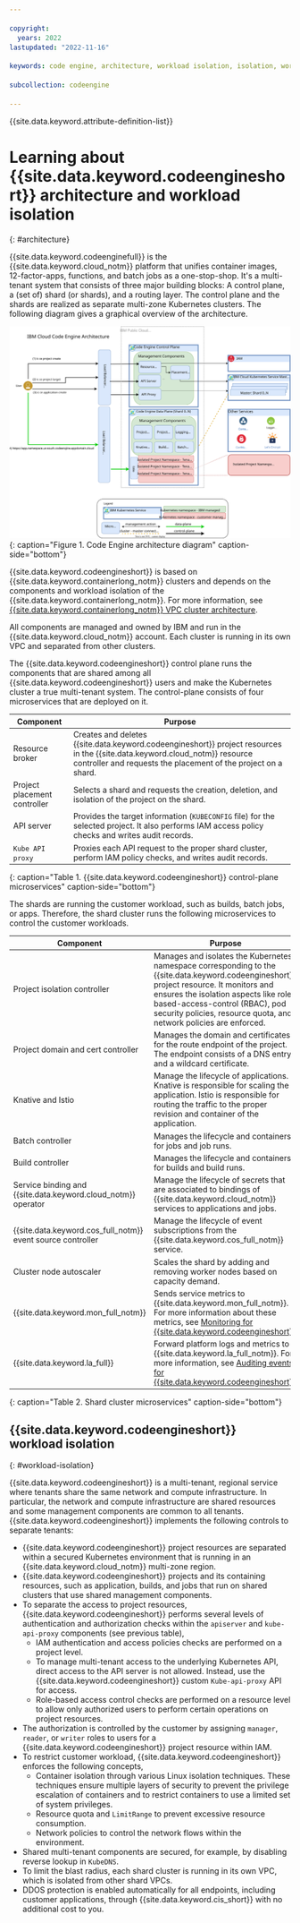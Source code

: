 ```yaml
---

copyright:
  years: 2022
lastupdated: "2022-11-16"

keywords: code engine, architecture, workload isolation, isolation, workload

subcollection: codeengine

---
```


{{site.data.keyword.attribute-definition-list}}

# Learning about {{site.data.keyword.codeengineshort}} architecture and workload isolation 
{: #architecture}

{{site.data.keyword.codeenginefull}} is the {{site.data.keyword.cloud_notm}} platform that unifies container images, 12-factor-apps, functions, and batch jobs as a one-stop-shop. It's a multi-tenant system that consists of three major building blocks: A control plane, a (set of) shard (or shards), and a routing layer. The control plane and the shards are realized as separate multi-zone Kubernetes clusters. The following diagram gives a graphical overview of the architecture.

![Code Engine architecture diagram](images/codeengine-architecture.svg "Code Engine architecture diagram"){: caption="Figure 1. Code Engine architecture diagram" caption-side="bottom"}

{{site.data.keyword.codeengineshort}} is based on {{site.data.keyword.containerlong_notm}} clusters and depends on the components and workload isolation of the {{site.data.keyword.containerlong_notm}}. For more information, see [{{site.data.keyword.containerlong_notm}} VPC cluster architecture](/docs/containers?topic=containers-service-arch#architecture_vpc).

All components are managed and owned by IBM and run in the {{site.data.keyword.cloud_notm}} account. Each cluster is running in its own VPC and separated from other clusters.

The {{site.data.keyword.codeengineshort}} control plane runs the components that are shared among all {{site.data.keyword.codeengineshort}} users and make the Kubernetes cluster a true multi-tenant system. The control-plane consists of four microservices that are deployed on it.

| Component | Purpose |
| ---- | ------------------- |
| Resource broker |    Creates and deletes {{site.data.keyword.codeengineshort}} project resources in the {{site.data.keyword.cloud_notm}} resource controller and requests the placement of the project on a shard. |
| Project placement controller | Selects a shard and requests the creation, deletion, and isolation of the project on the shard. |
| API server |    Provides the target information (`KUBECONFIG` file) for the selected project. It also performs IAM access policy checks and writes audit records. |
| `Kube API proxy` | Proxies each API request to the proper shard cluster, perform IAM policy checks, and writes audit records. |
{: caption="Table 1. {{site.data.keyword.codeengineshort}} control-plane microservices" caption-side="bottom"}

The shards are running the customer workload, such as builds, batch jobs, or apps. Therefore, the shard cluster runs the following microservices to control the customer workloads.

| Component | Purpose |
| ---- | ------------------- |
| Project isolation controller | Manages and isolates the Kubernetes namespace corresponding to the {{site.data.keyword.codeengineshort}} project resource. It monitors and ensures the isolation aspects like role-based-access-control (RBAC), pod security policies, resource quota, and network policies are enforced.  |
| Project domain and cert controller |  Manages the domain and certificates for the route endpoint of the project. The endpoint consists of a DNS entry and a wildcard certificate. |
| Knative and Istio |  Manage the lifecycle of applications. Knative is responsible for scaling the application. Istio is responsible for routing the traffic to the proper revision and container of the application. |
| Batch controller | Manages the lifecycle and containers for jobs and job runs.  |
| Build controller |  Manages the lifecycle and containers for builds and build runs. |
| Service binding and {{site.data.keyword.cloud_notm}} operator | Manage the lifecycle of secrets that are associated to bindings of {{site.data.keyword.cloud_notm}} services to applications and jobs. |
| {{site.data.keyword.cos_full_notm}} event source controller | Manage the lifecycle of event subscriptions from the {{site.data.keyword.cos_full_notm}} service. |
| Cluster node autoscaler | Scales the shard by adding and removing worker nodes based on capacity demand.  |
| {{site.data.keyword.mon_full_notm}} | Sends service metrics to {{site.data.keyword.mon_full_notm}}. For more information about these metrics, see [Monitoring for {{site.data.keyword.codeengineshort}}](/docs/codeengine?topic=codeengine-monitor).|
| {{site.data.keyword.la_full}} | Forward platform logs and metrics to {{site.data.keyword.la_full_notm}}. For more information, see [Auditing events for {{site.data.keyword.codeengineshort}}](/docs/codeengine?topic=codeengine-at_events). |
{: caption="Table 2. Shard cluster microservices" caption-side="bottom"}

## {{site.data.keyword.codeengineshort}} workload isolation
{: #workload-isolation}

{{site.data.keyword.codeengineshort}} is a multi-tenant, regional service where tenants share the same network and compute infrastructure. In particular, the network and compute infrastructure are shared resources and some management components are common to all tenants. {{site.data.keyword.codeengineshort}} implements the following controls to separate tenants: 

- {{site.data.keyword.codeengineshort}} project resources are separated within a secured Kubernetes environment that is running in an {{site.data.keyword.cloud_notm}} multi-zone region.
- {{site.data.keyword.codeengineshort}} projects and its containing resources, such as application, builds, and jobs that run on shared clusters that use shared management components.
- To separate the access to project resources, {{site.data.keyword.codeengineshort}} performs several levels of authentication and authorization checks within the `apiserver` and `kube-api-proxy` components (see previous table),
    - IAM authentication and access policies checks are performed on a project level.
    - To manage multi-tenant access to the underlying Kubernetes API, direct access to the API server is not allowed. Instead, use the {{site.data.keyword.codeengineshort}} custom `Kube-api-proxy` API for access.
    - Role-based access control checks are performed on a resource level to allow only authorized users to perform certain operations on project resources. 
- The authorization is controlled by the customer by assigning `manager`, `reader`, or `writer` roles to users for a {{site.data.keyword.codeengineshort}} project resource within IAM.
- To restrict customer workload, {{site.data.keyword.codeengineshort}} enforces the following concepts,
    - Container isolation through various Linux isolation techniques. These techniques ensure multiple layers of security to prevent the privilege escalation of containers and to restrict containers to use a limited set of system privileges.
    - Resource quota and `LimitRange` to prevent excessive resource consumption.
    - Network policies to control the network flows within the environment.  
- Shared multi-tenant components are secured, for example, by disabling reverse lookup in `KubeDNS`.
- To limit the blast radius, each shard cluster is running in its own VPC, which is isolated from other shard VPCs.
- DDOS protection is enabled automatically for all endpoints, including customer applications, through {{site.data.keyword.cis_short}} with no additional cost to you.


